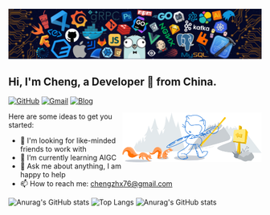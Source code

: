 ![](https://github.com/chengzhx76/chengzhx76/blob/main/image/header_.png)
## Hi, I'm Cheng, a Developer 🚀 from China.

[![GitHub](https://img.shields.io/static/v1?style=for-the-badge&message=GitHub&color=181717&logo=GitHub&logoColor=FFFFFF&label=)](https://github.com/chengzhx76)
[![Gmail](https://img.shields.io/static/v1?style=for-the-badge&message=Gmail&color=EA4335&logo=Gmail&logoColor=FFFFFF&label=)](mailto:chengzhx76@gmail.com)
[![Blog](https://img.shields.io/static/v1?style=for-the-badge&message=Blog&color=FF4088&logo=Hugo&logoColor=FFFFFF&label=)](https://chengzhx76.cn/)

<img width="55%" align="right" alt="Github" src="https://github.com/chengzhx76/chengzhx76/blob/main/image/git-header.svg" />

Here are some ideas to get you started:

- 🔭 I'm looking for like-minded friends to work with
- 🌱 I’m currently learning AIGC
- 💬 Ask me about anything, I am happy to help
- 📫 How to reach me: chengzhx76@gmail.com

![Anurag's GitHub stats](https://github-readme-stats.vercel.app/api?username=chengzhx76&hide=contribs&show_icons=true)
![Top Langs](https://github-readme-stats.vercel.app/api/top-langs/?username=chengzhx76&layout=compact)
![Anurag's GitHub stats](https://github-readme-stats.vercel.app/api?username=chengzhx76&bg_color=30,e96443,904e95&title_color=fff&text_color=fff)
